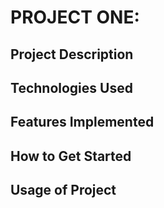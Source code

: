 # PROJECT ONE: 

## Project Description

## Technologies Used

## Features Implemented

## How to Get Started

## Usage of Project



